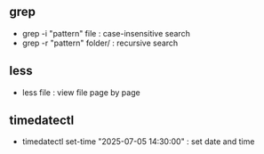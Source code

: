 ## grep
- grep -i "pattern" file  : case-insensitive search
- grep -r "pattern" folder/ : recursive search

## less
- less file : view file page by page

## timedatectl
- timedatectl set-time "2025-07-05 14:30:00" : set date and time
